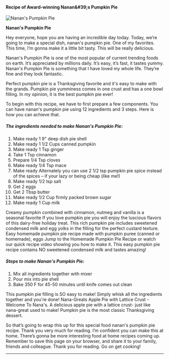             

#### Recipe of Award-winning Nanan&amp;#39;s Pumpkin Pie

![Nanan's Pumpkin Pie](https://img-global.cpcdn.com/recipes/ab5f97c385e1e629/751x532cq70/nanans-pumpkin-pie-recipe-main-photo.jpg)

**Nanan's Pumpkin Pie**

Hey everyone, hope you are having an incredible day today. Today, we’re going to make a special dish, nanan's pumpkin pie. One of my favorites. This time, I’m gonna make it a little bit tasty. This will be really delicious.

Nanan's Pumpkin Pie is one of the most popular of current trending foods on earth. It’s appreciated by millions daily. It’s easy, it’s fast, it tastes yummy. Nanan's Pumpkin Pie is something that I have loved my whole life. They’re fine and they look fantastic.

Perfect pumpkin pie is a Thanksgiving favorite and it's easy to make with the grands. Pumpkin pie yumminess comes in one crust and has a one bowl filling. In my opinion, it is the best pumpkin pie ever!

To begin with this recipe, we have to first prepare a few components. You can have nanan's pumpkin pie using 12 ingredients and 3 steps. Here is how you can achieve that.

##### The ingredients needed to make Nanan's Pumpkin Pie:

1.  Make ready 1 9" deep dish pie shell
2.  Make ready 1 1/2 Cups canned pumpkin
3.  Make ready 1 Tsp ginger
4.  Take 1 Tsp cinnamon
5.  Prepare 1/4 Tsp cloves
6.  Make ready 1/4 Tsp mace
7.  Make ready Alternately you can use 2 1/2 tsp pumpkin pie spice instead of the spices – if your lazy or being cheap (like me!)
8.  Make ready 1/2 tsp salt
9.  Get 2 eggs
10.  Get 2 Tbsp butter
11.  Make ready 1/2 Cup firmly packed brown sugar
12.  Make ready 1 Cup milk

Creamy pumpkin combined with cinnamon, nutmeg and vanilla is a seasonal favorite If you love pumpkin pie you will enjoy the luscious flavors of this dairy-free holiday treat. This rich pumpkin pie includes sweetened condensed milk and egg yolks in the filling for the perfect custard texture. Easy homemade pumpkin pie recipe made with pumpkin puree (canned or homemade), eggs Jump to the Homemade Pumpkin Pie Recipe or watch our quick recipe video showing you how to make it. This easy pumpkin pie recipe contains NO sweetened condensed milk and tastes amazing!

##### Steps to make Nanan's Pumpkin Pie:

1.  Mix all ingredients together with mixer
2.  Pour mix into pie shell
3.  Bake 350 F for 45-50 minutes until knife comes out clean

This pumpkin pie filling is SO easy to make! Simply whisk all the ingredients together and you're done! Nana-Greats Apple Pie with Lattice Crust - Welcome To Nana's. A delicious apple pie with a lattice crust- just like nana-great used to make! Pumpkin pie is the most classic Thanksgiving dessert.

So that’s going to wrap this up for this special food nanan's pumpkin pie recipe. Thank you very much for reading. I’m confident you can make this at home. There’s gonna be more interesting food at home recipes coming up. Remember to save this page on your browser, and share it to your family, friends and colleague. Thank you for reading. Go on get cooking!

* * *